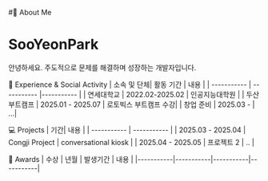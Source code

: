 #🌟 About Me
# SooYeonPark
안녕하세요. 주도적으로 문제를 해결하며 성장하는 개발자입니다.

🏫 Experience & Social Activity
| 소속 및 단체| 활동 기간   |  내용       |
| ----------- | ----------- |----------- |
| 연세대학교 | 2022.02-2025.02 | 인공지능대학원 |
| 두산부트캠프 | 2025.01 - 2025.07 | 로토빅스 부트캠프 수강|
| 창업 준비 | 2025.03 -  | ...|


💻 Projects
| 기간| 내용       |
| ----------- | ----------- |
| 2025.03 - 2025.04 | Congji Project | conversational kiosk |
| 2025.04 - 2025.05 | 프로젝트 2 | .. |


🥇 Awards
| 수상 | 년월 | 발생기간 | 내용 |
|-----------|-----------|-----------|-----------|

